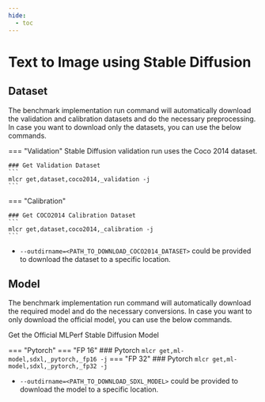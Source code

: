 ```yaml
---
hide:
  - toc
---
```


# Text to Image using Stable Diffusion

## Dataset

The benchmark implementation run command will automatically download the validation and calibration datasets and do the necessary preprocessing. In case you want to download only the datasets, you can use the below commands.

=== "Validation"
    Stable Diffusion validation run uses the Coco 2014 dataset.

    ### Get Validation Dataset
    ```
    mlcr get,dataset,coco2014,_validation -j
    ```

=== "Calibration"

    ### Get COCO2014 Calibration Dataset
    ```
    mlcr get,dataset,coco2014,_calibration -j
    ```

- `--outdirname=<PATH_TO_DOWNLOAD_COCO2014_DATASET>` could be provided to download the dataset to a specific location.

## Model
The benchmark implementation run command will automatically download the required model and do the necessary conversions. In case you want to only download the official model, you can use the below commands.

Get the Official MLPerf Stable Diffusion Model

=== "Pytorch"
    === "FP 16"
        ### Pytorch
        ```
        mlcr get,ml-model,sdxl,_pytorch,_fp16 -j
        ```
    === "FP 32"
        ### Pytorch
        ```
        mlcr get,ml-model,sdxl,_pytorch,_fp32 -j
        ```

- `--outdirname=<PATH_TO_DOWNLOAD_SDXL_MODEL>` could be provided to download the model to a specific location.
